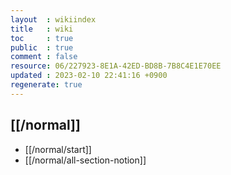 ```yaml
---
layout  : wikiindex
title   : wiki
toc     : true
public  : true
comment : false
resource: 06/227923-8E1A-42ED-BD8B-7B8C4E1E70EE
updated : 2023-02-10 22:41:16 +0900
regenerate: true
---
```


## [[/normal]]
* [[/normal/start]]
* [[/normal/all-section-notion]]
